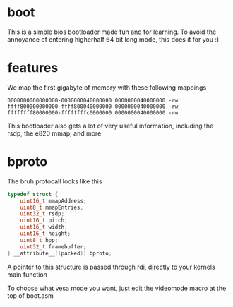 # boot
This is a simple bios bootloader made fun and for learning. 
To avoid the annoyance of entering higherhalf 64 bit long mode, this does it for you :)

# features

We map the first gigabyte of memory with these following mappings
```
0000000000000000-0000000040000000 0000000040000000 -rw
ffff800000000000-ffff800040000000 0000000040000000 -rw
ffffffff80000000-ffffffffc0000000 0000000040000000 -rw
```
This bootloader also gets a lot of very useful information, including the rsdp, the e820 mmap, and more

# bproto

The bruh protocall looks like this

```c
typedef struct {
    uint16_t mmapAddress;
    uint8_t mmapEntries;
    uint32_t rsdp;
    uint16_t pitch;
    uint16_t width;
    uint16_t height;
    uint8_t bpp;
    uint32_t framebuffer;
} __attribute__((packed)) bproto;
```
A pointer to this structure is passed through rdi, directly to your kernels main function

To choose what vesa mode you want, just edit the videomode macro at the top of boot.asm
